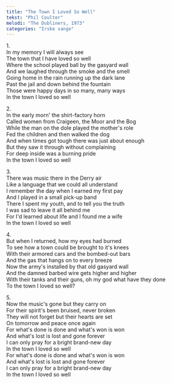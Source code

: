 ```yaml
---
title: "The Town I Loved So Well"
tekst: "Phil Coulter"
melodi: "The Dubliners, 1973"
categories: "Irske sange"
---
```


1\.\
In my memory I will always see\
The town that I have loved so well\
Where the school played ball by the gasyard wall\
And we laughed through the smoke and the smell\
Going home in the rain running up the dark lane\
Past the jail and down behind the fountain\
Those were happy days in so many, many ways\
In the town I loved so well

2\.\
In the early morn' the shirt-factory horn\
Called women from Craigeen, the Moor and the Bog\
While the man on the dole played the mother's role\
Fed the children and then walked the dog\
And when times got tough there was just about enough\
But they saw it through without complaining\
For deep inside was a burning pride\
In the town I loved so well

3\.\
There was music there in the Derry air\
Like a language that we could all understand\
I remember the day when I earned my first pay\
And I played in a small pick-up band\
There I spent my youth, and to tell you the truth\
I was sad to leave it all behind me\
For I'd learned about life and I found me a wife\
In the town I loved so well

4\.\
But when I returned, how my eyes had burned\
To see how a town could be brought to it's knees\
With their armored cars and the bombed-out bars\
And the gas that hangs on to every breeze\
Now the army's installed by that old gasyard wall\
And the damned barbed wire gets higher and higher\
With their tanks and their guns, oh my god what have they done\
To the town I loved so well?

5\.\
Now the music's gone but they carry on\
For their spirit's been bruised, never broken\
They will not forget but their hearts are set\
On tomorrow and peace once again\
For what's done is done and what's won is won\
And what's lost is lost and gone forever\
I can only pray for a bright brand-new day\
In the town I loved so well\
For what's done is done and what's won is won\
And what's lost is lost and gone forever\
I can only pray for a bright brand-new day\
In the town I loved so well